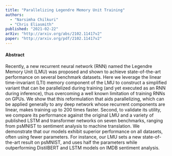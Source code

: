 ```yaml
---
title: "Parallelizing Legendre Memory Unit Training"
authors:
  - "Narsimha Chilkuri"
  - "Chris Eliasmith"
published: "2021-02-22"
arXiv: "http://arxiv.org/abs/2102.11417v2"
paper: "http://arxiv.org/pdf/2102.11417v2"
---
```


#### Abstract

Recently, a new recurrent neural network (RNN) named the Legendre Memory Unit (LMU) was proposed and shown to achieve state-of-the-art performance on several benchmark datasets. Here we leverage the linear time-invariant (LTI) memory component of the LMU to construct a simplified variant that can be parallelized during training (and yet executed as an RNN during inference), thus overcoming a well known limitation of training RNNs on GPUs. We show that this reformulation that aids parallelizing, which can be applied generally to any deep network whose recurrent components are linear, makes training up to 200 times faster. Second, to validate its utility, we compare its performance against the original LMU and a variety of published LSTM and transformer networks on seven benchmarks, ranging from psMNIST to sentiment analysis to machine translation. We demonstrate that our models exhibit superior performance on all datasets, often using fewer parameters. For instance, our LMU sets a new state-of-the-art result on psMNIST, and uses half the parameters while outperforming DistilBERT and LSTM models on IMDB sentiment analysis.
		